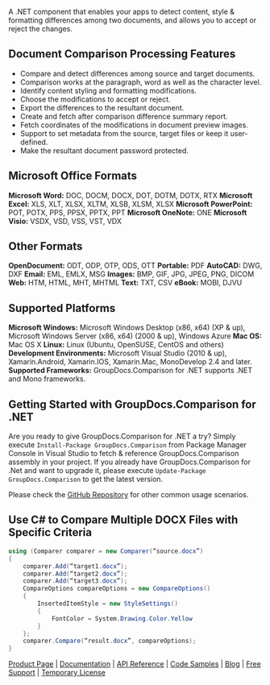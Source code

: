 A .NET component that enables your apps to detect content, style & formatting differences among two documents, and allows you to accept or reject the changes.

## Document Comparison Processing Features

- Compare and detect differences among source and target documents.
- Comparison works at the paragraph, word as well as the character level.
- Identify content styling and formatting modifications.
- Choose the modifications to accept or reject.
- Export the differences to the resultant document.
- Create and fetch after comparison difference summary report.
- Fetch coordinates of the modifications in document preview images.
- Support to set metadata from the source, target files or keep it user-defined.
- Make the resultant document password protected.

## Microsoft Office Formats

**Microsoft Word:** DOC, DOCM, DOCX, DOT, DOTM, DOTX, RTX
**Microsoft Excel:** XLS, XLT, XLSX, XLTM, XLSB, XLSM, XLSX
**Microsoft PowerPoint:** POT, POTX, PPS, PPSX, PPTX, PPT
**Microsoft OneNote:** ONE
**Microsoft Visio:** VSDX, VSD, VSS, VST, VDX

## Other Formats

**OpenDocument:** ODT, ODP, OTP, ODS, OTT
**Portable:** PDF
**AutoCAD:** DWG, DXF
**Email:** EML, EMLX, MSG
**Images:** BMP, GIF, JPG, JPEG, PNG, DICOM
**Web:** HTM, HTML, MHT, MHTML
**Text:** TXT, CSV
**eBook:** MOBI, DJVU

## Supported Platforms

**Microsoft Windows:** Microsoft Windows Desktop (x86, x64) (XP & up), Microsoft Windows Server (x86, x64) (2000 & up), Windows Azure
**Mac OS:** Mac OS X
**Linux:** Linux (Ubuntu, OpenSUSE, CentOS and others)
**Development Environments:** Microsoft Visual Studio (2010 & up), Xamarin.Android, Xamarin.IOS, Xamarin.Mac, MonoDevelop 2.4 and later.
**Supported Frameworks:** GroupDocs.Comparison for .NET  supports .NET and Mono frameworks.

## Getting Started with GroupDocs.Comparison for .NET

Are you ready to give GroupDocs.Comparison for .NET a try? Simply execute `Install-Package GroupDocs.Comparison` from Package Manager Console in Visual Studio to fetch & reference GroupDocs.Comparison assembly in your project. If you already have GroupDocs.Comparison for .Net and want to upgrade it, please execute `Update-Package GroupDocs.Comparison` to get the latest version.

Please check the [GitHub Repository](https://docs.groupdocs.com/display/comparisonnet/home) for other common usage scenarios.

## Use C# to Compare Multiple DOCX Files with Specific Criteria

```csharp
using (Comparer comparer = new Comparer(“source.docx”)
{
    comparer.Add(“target1.docx”);
    comparer.Add(“target2.docx”);
    comparer.Add(“target3.docx”);
    CompareOptions compareOptions = new CompareOptions()
    {
        InsertedItemStyle = new StyleSettings()
        {
            FontColor = System.Drawing.Color.Yellow
        }
    };
    comparer.Compare(“result.docx”, compareOptions);
}
```

[Product Page](https://products.groupdocs.com/comparison/net) | [Documentation](https://docs.groupdocs.com/display/comparisonnet/home) | [API Reference](https://docs.groupdocs.com/display/comparisonnet/home) | [Code Samples](https://docs.groupdocs.com/display/comparisonnet/home) | [Blog](https://blog.groupdocs.com/category/comparison/) | [Free Support](https://blog.groupdocs.com/category/comparison/) | [Temporary License](https://purchase.groupdocs.com/temporary-license)
